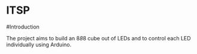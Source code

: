 # ITSP

#Introduction

The project aims to build an 8*8*8 cube out of LEDs and to control each LED individually using Arduino.
